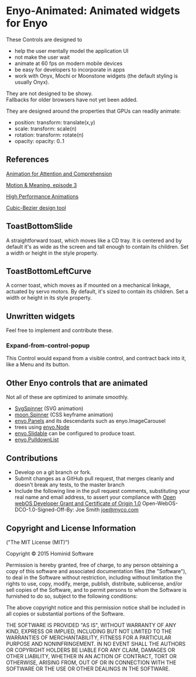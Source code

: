 # Enyo-Animated: Animated widgets for Enyo

These Controls are designed to
* help the user mentally model the application UI
* not make the user wait
* animate at 60 fps on modern mobile devices
* be easy for developers to incorporate in apps
* work with Onyx, Mochi or Moonstone widgets (the default styling is usually Onyx).

They are not designed to be showy.  
Fallbacks for older browsers have not yet been added.

They are designed around the properties that GPUs can readily animate:
* position: transform: translate(x,y)
* scale: transform: scale(n)
* rotation: transform: rotate(n)
* opacity: opacity: 0..1


## References

[Animation for Attention and Comprehension](http://www.nngroup.com/articles/animation-usability/)

[Motion & Meaning, episode 3](http://motionandmeaning.io/episode03.html)

[High Performance Animations](http://www.html5rocks.com/en/tutorials/speed/high-performance-animations/)

[Cubic-Bezier design tool](http://cubic-bezier.com/)


## ToastBottomSlide

A straightforward toast, which moves like a CD tray.
It is centered and by default it's as wide as the screen and tall enough to contain its children.
Set a width or height in the style property.


## ToastBottomLeftCurve

A corner toast, which moves as if mounted on a mechanical linkage, actuated by servo motors.
By default, it's sized to contain its children.
Set a width or height in its style property.

## Unwritten widgets

Feel free to implement and contribute these.

### Expand-from-control-popup

This Control would expand from a visible control, and contract back into it, like a Menu and its button.

## Other Enyo controls that are animated

Not all of these are optimized to animate smoothly.

* [SvgSpinner](https://github.com/infusionsoft/enyo-svg-spinner) (SVG animation)
* [moon.Spinner](http://enyojs.com/docs/latest/index.html#/kind/moon.Spinner) (CSS keyframe animation)
* [enyo.Panels](http://enyojs.com/docs/latest/developer-guide/building-apps/layout/panels.html) 
and its descendants such as enyo.ImageCarousel
* trees using [enyo.Node](http://enyojs.com/docs/latest/index.html#/kind/enyo.Node)
* [enyo.Slidable](http://enyojs.com/docs/latest/index.html#/kind/enyo.Slideable) can be configured to produce toast.
* [enyo.PulldownList](http://enyojs.com/docs/latest/index.html#/kind/enyo.PulldownList)

## Contributions

* Develop on a git branch or fork.
* Submit changes as a GitHub pull request, that merges cleanly and doesn't break any tests, to the master branch
* Include the following line in the pull request comments, substituting your real name and email address, 
to assert your compliance with [Open webOS Developer Grant and Certificate of Origin 1.0](http://www.openwebosproject.org/community/governance/dco/) 
	Open-WebOS-DCO-1.0-Signed-Off-By: Joe Smith <joe@myco.com>


## Copyright and License Information

("The MIT License (MIT)")

Copyright © 2015 Hominid Software

Permission is hereby granted, free of charge, to any person obtaining a copy
of this software and associated documentation files (the "Software"), to deal
in the Software without restriction, including without limitation the rights
to use, copy, modify, merge, publish, distribute, sublicense, and/or sell
copies of the Software, and to permit persons to whom the Software is
furnished to do so, subject to the following conditions:

The above copyright notice and this permission notice shall be included in
all copies or substantial portions of the Software.

THE SOFTWARE IS PROVIDED "AS IS", WITHOUT WARRANTY OF ANY KIND, EXPRESS OR
IMPLIED, INCLUDING BUT NOT LIMITED TO THE WARRANTIES OF MERCHANTABILITY,
FITNESS FOR A PARTICULAR PURPOSE AND NONINFRINGEMENT. IN NO EVENT SHALL THE
AUTHORS OR COPYRIGHT HOLDERS BE LIABLE FOR ANY CLAIM, DAMAGES OR OTHER
LIABILITY, WHETHER IN AN ACTION OF CONTRACT, TORT OR OTHERWISE, ARISING FROM,
OUT OF OR IN CONNECTION WITH THE SOFTWARE OR THE USE OR OTHER DEALINGS IN
THE SOFTWARE.
